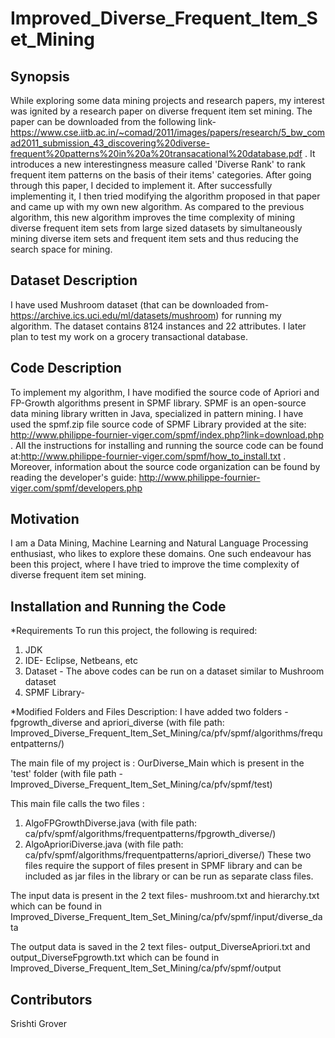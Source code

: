 # Improved_Diverse_Frequent_Item_Set_Mining

## Synopsis

While exploring some data mining projects and research papers, my interest was ignited by a research paper on diverse frequent item set mining. The paper can be downloaded from the following link-
https://www.cse.iitb.ac.in/~comad/2011/images/papers/research/5_bw_comad2011_submission_43_discovering%20diverse-frequent%20patterns%20in%20a%20transacational%20database.pdf . 
It introduces a new interestingness measure called 'Diverse Rank' to rank frequent item patterns on the basis of their items' categories. After going through this paper, I decided to implement it. After successfully implementing it, I then tried modifying the algorithm proposed in that paper and came up with my own new algorithm. As compared to the previous algorithm, this new algorithm improves the time complexity of mining diverse frequent item sets from large sized datasets by simultaneously mining diverse item sets and frequent item sets and thus reducing the search space for mining.

## Dataset Description

I have used Mushroom dataset (that can be downloaded from- https://archive.ics.uci.edu/ml/datasets/mushroom) for running my algorithm. The dataset contains 8124 instances and 22 attributes. I later plan to test my work on a grocery transactional database.

## Code Description

To implement my algorithm, I have modified the source code of Apriori and FP-Growth algorithms present in SPMF library. SPMF is an open-source data mining library written in Java, specialized in pattern mining. I have used the spmf.zip file source code of SPMF Library provided at the site: http://www.philippe-fournier-viger.com/spmf/index.php?link=download.php .
All the instructions for installing and running the source code can be found at:http://www.philippe-fournier-viger.com/spmf/how_to_install.txt . Moreover, information about the source code organization can be found by reading the developer's guide: http://www.philippe-fournier-viger.com/spmf/developers.php

## Motivation

I am a Data Mining, Machine Learning and Natural Language Processing enthusiast, who likes to explore these domains. One such endeavour has been this project, where I have tried to improve the time complexity of diverse frequent item set mining.

## Installation and Running the Code

*Requirements
To run this project, the following is required:
1) JDK
2) IDE- Eclipse, Netbeans, etc
3) Dataset - The above codes can be run on a dataset similar to Mushroom dataset 
4) SPMF Library- 

*Modified Folders and Files Description:
I have added two folders - fpgrowth_diverse and apriori_diverse (with file path: Improved_Diverse_Frequent_Item_Set_Mining/ca/pfv/spmf/algorithms/frequentpatterns/)

The main file of my project is : OurDiverse_Main which is present in the 'test' folder (with file path - Improved_Diverse_Frequent_Item_Set_Mining/ca/pfv/spmf/test)

This main file calls the two files :
1. AlgoFPGrowthDiverse.java (with file path: ca/pfv/spmf/algorithms/frequentpatterns/fpgrowth_diverse/) 
2. AlgoAprioriDiverse.java (with file path: ca/pfv/spmf/algorithms/frequentpatterns/apriori_diverse/)
These two files require the support of files present in SPMF library and can be included as jar files in the library or can be run as separate class files. 

The input data is present in the 2 text files- mushroom.txt and hierarchy.txt which can be found in  Improved_Diverse_Frequent_Item_Set_Mining/ca/pfv/spmf/input/diverse_data

The output data is saved in the 2 text files- output_DiverseApriori.txt and output_DiverseFpgrowth.txt which can be found in  Improved_Diverse_Frequent_Item_Set_Mining/ca/pfv/spmf/output

## Contributors

Srishti Grover
